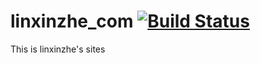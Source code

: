 # linxinzhe_com  [![Build Status](https://travis-ci.com/linxinzhe/linxinzhe_com.svg?token=parwMngjCsHq4XFxoe3p&branch=master)](https://travis-ci.com/linxinzhe/linxinzhe_com)
This is linxinzhe's sites
